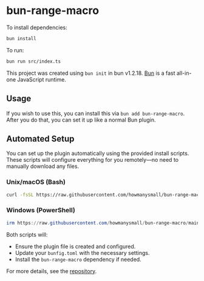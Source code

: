 # bun-range-macro

To install dependencies:

```bash
bun install
```

To run:

```bash
bun run src/index.ts
```

This project was created using `bun init` in bun v1.2.18. [Bun](https://bun.sh)
is a fast all-in-one JavaScript runtime.

## Usage

If you wish to use this, you can install this via `bun add bun-range-macro`. After you do that, you can set it up like a normal Bun plugin.

## Automated Setup

You can set up the plugin automatically using the provided install scripts.
These scripts will configure everything for you remotely—no need to manually
download any files.

### Unix/macOS (Bash)

```bash
curl -fsSL https://raw.githubusercontent.com/howmanysmall/bun-range-macro/main/installer/install.sh | bash
```

### Windows (PowerShell)

```powershell
irm https://raw.githubusercontent.com/howmanysmall/bun-range-macro/main/installer/install.ps1 | pwsh
```

Both scripts will:

- Ensure the plugin file is created and configured.
- Update your `bunfig.toml` with the necessary settings.
- Install the `bun-range-macro` dependency if needed.

For more details, see the [repository](https://github.com/howmanysmall/bun-range-macro/tree/main).
